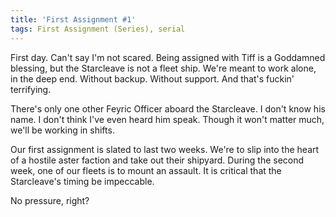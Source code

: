 ```yaml
---
title: 'First Assignment #1'
tags: First Assignment (Series), serial
---
```


First day. Can't say I'm not scared. Being assigned with Tiff is a Goddamned blessing, but the Starcleave is not a fleet ship. 
We're meant to work alone, in the deep end. Without backup. Without support. And that's fuckin' terrifying.

There's only one other Feyric Officer aboard the Starcleave. I don't know his name. I don't think I've even heard him speak. 
Though it won't matter much, we'll be working in shifts.

Our first assignment is slated to last two weeks. We're to slip into the heart of a hostile aster faction and take out their shipyard. 
During the second week, one of our fleets is to mount an assault. It is critical that the Starcleave's timing be impeccable.

No pressure, right?
